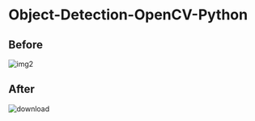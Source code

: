 # Object-Detection-OpenCV-Python

## Before
![img2](https://user-images.githubusercontent.com/90329936/163593494-fd020246-5a73-4bc2-861f-33cbb216df87.jpg)

## After
![download](https://user-images.githubusercontent.com/90329936/163593409-483bdbc2-7707-4043-918e-d96167de52cd.png)

